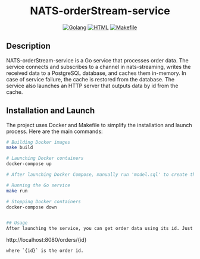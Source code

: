 <h1 align="center">NATS-orderStream-service</h1>

<p align="center">
  <a href="https://golang.org/"><img alt="Golang" src="https://badgen.net/badge/language/Golang/blue"></a>
  <a href="https://developer.mozilla.org/en-US/docs/Web/Guide/HTML/HTML5"><img alt="HTML" src="https://badgen.net/badge/language/HTML/red"></a>
  <a href="https://www.gnu.org/software/make/manual/make.html"><img alt="Makefile" src="https://badgen.net/badge/tool/Makefile/green"></a>
</p>

## Description
NATS-orderStream-service is a Go service that processes order data. The service connects and subscribes to a channel in nats-streaming, writes the received data to a PostgreSQL database, and caches them in-memory. In case of service failure, the cache is restored from the database. The service also launches an HTTP server that outputs data by id from the cache.

## Installation and Launch
The project uses Docker and Makefile to simplify the installation and launch process. Here are the main commands:

```bash
# Building Docker images
make build

# Launching Docker containers
docker-compose up

# After launching Docker Compose, manually run 'model.sql' to create the necessary tables

# Running the Go service
make run

# Stopping Docker containers
docker-compose down


## Usage
After launching the service, you can get order data using its id. Just go to the following URL in your browser:

```
http://localhost:8080/orders/{id}
```
where `{id}` is the order id.
